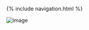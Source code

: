 {% include navigation.html %}

![image](https://user-images.githubusercontent.com/56620132/165633975-def14f81-9f34-44c3-b8cb-dee0610978d5.png)
